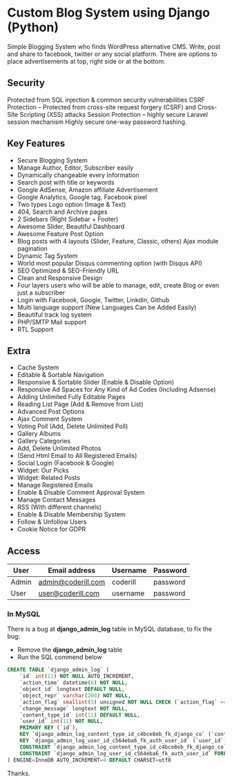 # Custom Blog System using Django (Python)
Simple Blogging System who finds WordPress alternative CMS. Write, post and share to facebook, twitter or any social platform. There are options to place advertisements at top, right side or at the bottom.

## Security
Protected from SQL injection & common security vulnerabilities CSRF Protection – Protected from cross-site request forgery (CSRF) and Cross-Site Scripting (XSS) attacks Session Protection – highly secure Laravel session mechanism Highly secure one-way password hashing.

## Key Features
- Secure Blogging System
- Manage Author, Editor, Subscriber easily
- Dynamically changeable every Information
- Search post with title or keywords
- Google AdSense, Amazon affiliate Advertisement
- Google Analytics, Google tag, Facebook pixel
- Two types Logo option (Image & Text)
- 404, Search and Archive pages
- 2 Sidebars (Right Sidebar + Footer)
- Awesome Slider, Beautiful Dashboard
- Awesome Feature Post Option
- Blog posts with 4 layouts (Slider, Feature, Classic, others) Ajax module pagination
- Dynamic Tag System
- World most popular Disqus commenting option (with Disqus API)
- SEO Optimized & SEO-Friendly URL
- Clean and Responsive Design
- Four layers users who will be able to manage, edit, create Blog or even just a subscriber
- Login with Facebook, Google, Twitter, Linkdin, Github
- Multi language support (New Languages Can be Added Easily)
- Beautiful track log system
- PHP/SMTP Mail support
- RTL Support

## Extra
- Cache System
- Editable & Sortable Navigation
- Responsive & Sortable Slider (Enable & Disable Option)
- Responsive Ad Spaces for Any Kind of Ad Codes (Including Adsense)
- Adding Unlimited Fully Editable Pages
- Reading List Page (Add & Remove from List)
- Advanced Post Options
- Ajax Comment System
- Voting Poll (Add, Delete Unlimited Poll)
- Gallery Albums
- Gallery Categories
- Add, Delete Unlimited Photos
- (Send Html Email to All Registered Emails)
- Social Login (Facebook & Google)
- Widget: Our Picks
- Widget: Related Posts
- Manage Registered Emails
- Enable & Disable Comment Approval System
- Manage Contact Messages
- RSS (With different channels)
- Enable & Disable Membership System
- Follow & Unfollow Users
- Cookie Notice for GDPR

## Access
| User  | Email address      | Username | Password |
|-------|--------------------|----------|----------|
| Admin | admin@coderill.com | coderill | password |
| User  | user@coderill.com  | username | password |

### In MySQL
There is a bug at **django_admin_log** table in MySQL database, to fix the bug:
- Remove the **django_admin_log** table
- Run the SQL commend below
```sql
CREATE TABLE `django_admin_log` (
	`id` int(11) NOT NULL AUTO_INCREMENT,
	`action_time` datetime(6) NOT NULL,
	`object_id` longtext DEFAULT NULL,
	`object_repr` varchar(200) NOT NULL,
	`action_flag` smallint(5) unsigned NOT NULL CHECK (`action_flag` >= 0),
	`change_message` longtext NOT NULL,
	`content_type_id` int(11) DEFAULT NULL,
	`user_id` int(11) NOT NULL,
	PRIMARY KEY (`id`),
	KEY `django_admin_log_content_type_id_c4bce8eb_fk_django_co` (`content_type_id`),
	KEY `django_admin_log_user_id_c564eba6_fk_auth_user_id` (`user_id`),
	CONSTRAINT `django_admin_log_content_type_id_c4bce8eb_fk_django_co` FOREIGN KEY (`content_type_id`) REFERENCES `django_content_type` (`id`),
	CONSTRAINT `django_admin_log_user_id_c564eba6_fk_auth_user_id` FOREIGN KEY (`user_id`) REFERENCES `auth_user` (`id`)
) ENGINE=InnoDB AUTO_INCREMENT=4 DEFAULT CHARSET=utf8
```

Thanks.
